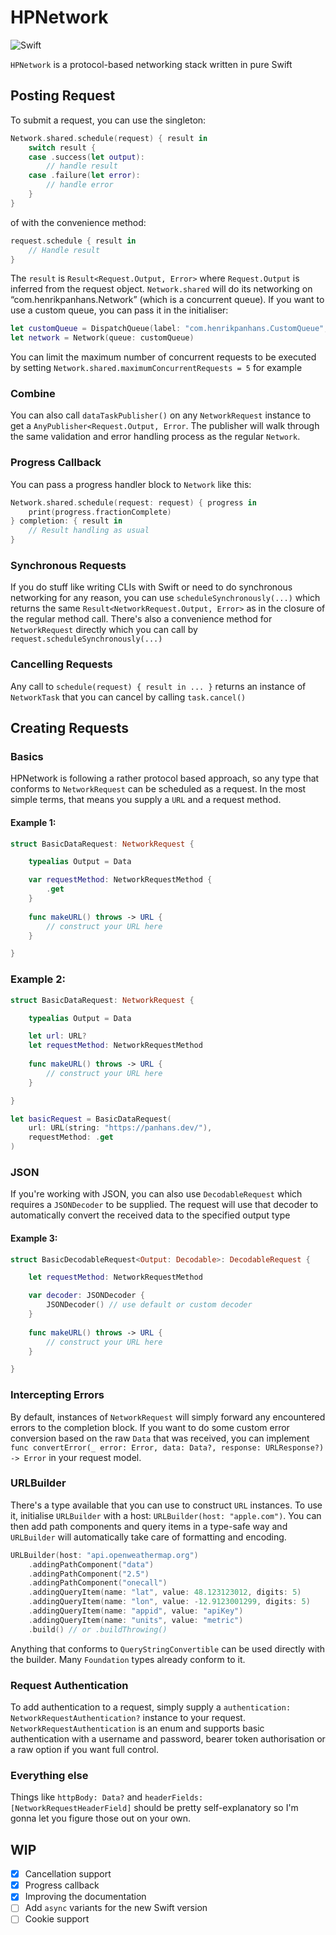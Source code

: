 # HPNetwork

![Swift](https://github.com/henrik-dmg/HPNetwork/workflows/Swift/badge.svg)

`HPNetwork` is a protocol-based networking stack written in pure Swift

## Posting Request

To submit a request, you can use the singleton:

```swift
Network.shared.schedule(request) { result in
    switch result {
    case .success(let output):
        // handle result
    case .failure(let error):
        // handle error
    }
}
```

of with the convenience method:

```swift
request.schedule { result in
	// Handle result
}
```

The `result` is `Result<Request.Output, Error>` where `Request.Output` is inferred from the request object.
`Network.shared` will do its networking on “com.henrikpanhans.Network” (which is a concurrent queue). If you want to use a custom queue, you can pass it in the initialiser:

```swift
let customQueue = DispatchQueue(label: "com.henrikpanhans.CustomQueue", qos: .userInitiated, attributes: .concurrent)
let network = Network(queue: customQueue)
```

You can limit the maximum number of concurrent requests to be executed by setting `Network.shared.maximumConcurrentRequests = 5` for example

### Combine

You can also call `dataTaskPublisher()` on any `NetworkRequest` instance to get a `AnyPublisher<Request.Output, Error`. The publisher will walk through the same validation and error handling process as the regular `Network`.

### Progress Callback

You can pass a progress handler block to `Network` like this:

```swift
Network.shared.schedule(request: request) { progress in
    print(progress.fractionComplete)
} completion: { result in
    // Result handling as usual
}
```

### Synchronous Requests

If you do stuff like writing CLIs with Swift or need to do synchronous networking for any reason, you can use `scheduleSynchronously(...)` which returns the same `Result<NetworkRequest.Output, Error>` as in the closure of the regular method call. There's also a convenience method for `NetworkRequest` directly which you can call by `request.scheduleSynchronously(...)`

### Cancelling Requests

Any call to `schedule(request) { result in ... }` returns an instance of `NetworkTask` that you can cancel by calling `task.cancel()`

## Creating Requests

### Basics

HPNetwork is following a rather protocol based approach, so any type that conforms to `NetworkRequest` can be scheduled as a request. In the most simple terms, that means you supply a `URL` and a request method.

#### Example 1:

```swift
struct BasicDataRequest: NetworkRequest {

    typealias Output = Data

    var requestMethod: NetworkRequestMethod {
        .get
    }
    
    func makeURL() throws -> URL {
		// construct your URL here
	}

}
```

### Example 2:

```swift
struct BasicDataRequest: NetworkRequest {

    typealias Output = Data

    let url: URL?
    let requestMethod: NetworkRequestMethod
    
    func makeURL() throws -> URL {
		// construct your URL here
	}

}

let basicRequest = BasicDataRequest(
    url: URL(string: "https://panhans.dev/"),
    requestMethod: .get
)
```

### JSON

If you're working with JSON, you can also use `DecodableRequest` which requires a `JSONDecoder` to be supplied. The request will use that decoder to automatically convert the received data to the specified output type

#### Example 3:

```swift
struct BasicDecodableRequest<Output: Decodable>: DecodableRequest {

    let requestMethod: NetworkRequestMethod

    var decoder: JSONDecoder {
        JSONDecoder() // use default or custom decoder
    }
    
    func makeURL() throws -> URL {
		// construct your URL here
	}

}
```

### Intercepting Errors

By default, instances of `NetworkRequest` will simply forward any encountered errors to the completion block. If you want to do some custom error conversion based on the raw `Data` that was received, you can implement `func convertError(_ error: Error, data: Data?, response: URLResponse?) -> Error` in your request model.

### URLBuilder

There's a type available that you can use to construct `URL` instances. To use it, initialise `URLBuilder` with a host: `URLBuilder(host: "apple.com")`. You can then add path components and query items in a type-safe way and `URLBuilder` will automatically take care of formatting and encoding.

```swift
URLBuilder(host: "api.openweathermap.org")
    .addingPathComponent("data")
    .addingPathComponent("2.5")
    .addingPathComponent("onecall")
    .addingQueryItem(name: "lat", value: 48.123123012, digits: 5)
    .addingQueryItem(name: "lon", value: -12.9123001299, digits: 5)
    .addingQueryItem(name: "appid", value: "apiKey")
    .addingQueryItem(name: "units", value: "metric")
    .build() // or .buildThrowing()
```

Anything that conforms to `QueryStringConvertible` can be used directly with the builder. Many `Foundation` types already conform to it.

### Request Authentication

To add authentication to a request, simply supply a `authentication: NetworkRequestAuthentication?` instance to your request. `NetworkRequestAuthentication` is an enum and supports basic authentication with a username and password, bearer token authorisation or a raw option if you want full control.

### Everything else

Things like `httpBody: Data?` and `headerFields: [NetworkRequestHeaderField]` should be pretty self-explanatory so I'm gonna let you figure those out on your own.

## WIP

- [x] Cancellation support
- [x] Progress callback
- [x] Improving the documentation
- [ ] Add `async` variants for the new Swift version
- [ ] Cookie support
